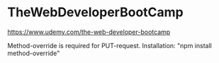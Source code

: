 # TheWebDeveloperBootCamp
https://www.udemy.com/the-web-developer-bootcamp


Method-override is required for PUT-request.
Installation:
"npm install method-override"
